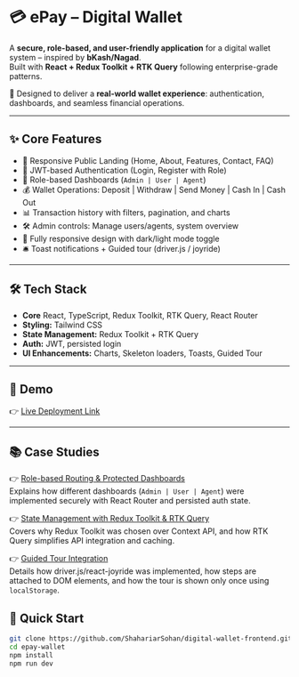 # 💳 ePay – Digital Wallet  

A **secure, role-based, and user-friendly application** for a digital wallet system – inspired by **bKash/Nagad**.  
Built with **React + Redux Toolkit + RTK Query** following enterprise-grade patterns.  

🚀 Designed to deliver a **real-world wallet experience**: authentication, dashboards, and seamless financial operations.  

---

## ✨ Core Features  

- 🎨 Responsive Public Landing (Home, About, Features, Contact, FAQ)  
- 🔐 JWT-based Authentication (Login, Register with Role)  
- 👤 Role-based Dashboards (`Admin | User | Agent`)  
- 💰 Wallet Operations: Deposit | Withdraw | Send Money | Cash In | Cash Out
- 📊 Transaction history with filters, pagination, and charts  
- 🛠️ Admin controls: Manage users/agents, system overview  
- 📱 Fully responsive design with dark/light mode toggle  
- 🛎️ Toast notifications + Guided tour (driver.js / joyride)  

---

## 🛠️ Tech Stack  

- **Core** React, TypeScript, Redux Toolkit, RTK Query, React Router  
- **Styling:** Tailwind CSS  
- **State Management:** Redux Toolkit + RTK Query  
- **Auth:** JWT, persisted login  
- **UI Enhancements:** Charts, Skeleton loaders, Toasts, Guided Tour  

---

## 📸 Demo  

👉 [Live Deployment Link](https://epay-wallet-frontend.vercel.app)  
 
---

## 📚 Case Studies  

👉 [Role-based Routing & Protected Dashboards](./caseStudies/roleBasedRouting.md)  
Explains how different dashboards (`Admin | User | Agent`) were implemented securely with React Router and persisted auth state.  

👉 [State Management with Redux Toolkit & RTK Query](./caseStudies/stateManagement.md)  
Covers why Redux Toolkit was chosen over Context API, and how RTK Query simplifies API integration and caching.  

👉 [Guided Tour Integration](./caseStudies/guidedTour.md)  
Details how driver.js/react-joyride was implemented, how steps are attached to DOM elements, and how the tour is shown only once using `localStorage`.  


## 🚀 Quick Start  

```bash
git clone https://github.com/ShahariarSohan/digital-wallet-frontend.git
cd epay-wallet
npm install
npm run dev
